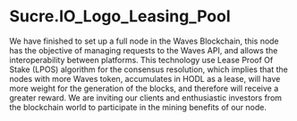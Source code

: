# Sucre.IO_Logo_Leasing_Pool
 We have finished to set up a full node in the Waves Blockchain, this node has the objective of managing requests to the Waves API, and allows the interoperability between platforms. This technology use Lease Proof Of Stake (LPOS) algorithm for the consensus resolution, which implies that the nodes with more Waves token, accumulates in HODL as a lease, will have more weight for the generation of the blocks, and therefore will receive a greater reward.  We are inviting our clients and enthusiastic investors from the blockchain world to participate in the mining benefits of our node. 
